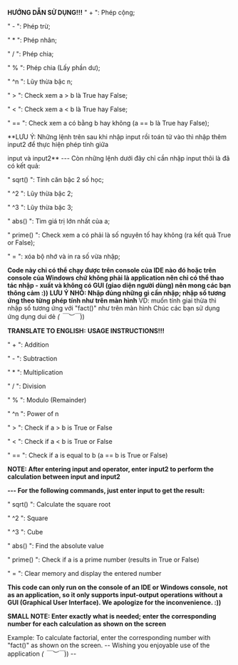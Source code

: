 **HƯỚNG DẪN SỬ DỤNG!!!**
   " + ": Phép cộng;  
   
   " - ": Phép trừ;   
   
   " * ": Phép nhân;   
   
   " / ": Phép chia;   
   
   " % ": Phép chia (Lấy phần dư);
   
   " ^n ": Lũy thừa bậc n;   
   
   " > ": Check xem a > b là True hay False;   
   
   " < ": Check xem a < b là True hay False;
   
   " == ": Check xem a có bằng b hay không (a == b là True hay False);
   
   **LƯU Ý: Những lệnh trên sau khi nhập input rồi toán tử vào thì nhập thêm input2 để thực hiện phép tính giữa
   
   input và input2**
    --- Còn những lệnh dưới đây chỉ cần nhập input thôi là đã có kết quả:
    
   " sqrt() ": Tính căn bậc 2 số học;   
   
   " ^2 ": Lũy thừa bậc 2;   
   
   " ^3 ": Lũy thừa bậc 3;
   
   " abs() ": Tìm giá trị lớn nhất của a;  
   
   " prime() ": Check xem a có phải là số nguyên tố hay không (ra kết quả True or False);   
   
   " = ": xóa bộ nhớ và in ra số vừa nhập;
   
   **Code này chỉ có thể chạy được trên console của IDE nào đó hoặc trên console của Windows chứ không phải là application nên chỉ có thể thao tác nhập - xuất và không có GUI (giao diện người dùng) nên mong các bạn thông cảm :))**
    **LƯU Ý NHỎ: Nhập đúng những gì cần nhập; nhập số tương ứng theo từng phép tính như
    trên màn hình**
    VD: muốn tính giai thừa thì nhập số tương ứng với "fact()" như trên màn hình
    Chúc các bạn sử dụng ứng dụng dui dẻ *\( ￣︶￣*\))

**TRANSLATE TO ENGLISH:**
**USAGE INSTRUCTIONS!!!**

" + ": Addition

" - ": Subtraction

" * ": Multiplication

" / ": Division

" % ": Modulo (Remainder)

" ^n ": Power of n

" > ": Check if a > b is True or False

" < ": Check if a < b is True or False

" == ": Check if a is equal to b (a == b is True or False)

**NOTE: After entering input and operator, enter input2 to perform the calculation between input and input2**

**--- For the following commands, just enter input to get the result:**

" sqrt() ": Calculate the square root

" ^2 ": Square

" ^3 ": Cube

" abs() ": Find the absolute value

" prime() ": Check if a is a prime number (results in True or False)

" = ": Clear memory and display the entered number

**This code can only run on the console of an IDE or Windows console, not as an application, so it only supports input-output operations without a GUI (Graphical User Interface). We apologize for the inconvenience. :))**

**SMALL NOTE: Enter exactly what is needed; enter the corresponding number for each calculation as shown on the screen**

Example: To calculate factorial, enter the corresponding number with "fact()" as shown on the screen. 
-- Wishing you enjoyable use of the application *\( ￣︶￣*\)) --
